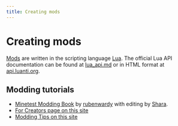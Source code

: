 ```yaml
---
title: Creating mods
---
```


# Creating mods

[Mods](/for-players/mods) are written in the scripting language [Lua](https://www.lua.org/). The official Lua API documentation can be found at [lua_api.md](https://github.com/luanti-org/luanti/blob/master/doc/lua_api.md) or in HTML format at [api.luanti.org](https://api.luanti.org/).

## Modding tutorials

- [Minetest Modding Book](https://rubenwardy.com/minetest_modding_book/en/index.html) by [rubenwardy](https://rubenwardy.com/) with editing by [Shara](https://forum.luanti.org/memberlist.php?mode=viewprofile&u=19807).
- [For Creators page on this site](/for-creators)
- [Modding Tips on this site](/for-creators/modding-tips)

